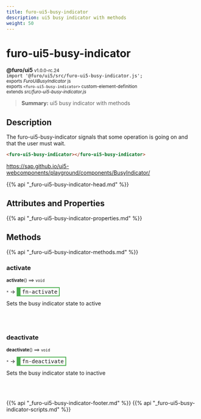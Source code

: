 ```yaml
---
title: furo-ui5-busy-indicator
description: ui5 busy indicator with methods
weight: 50
---
```


# furo-ui5-busy-indicator
**@furo/ui5** <small>v1.0.0-rc.24</small>
<br>`import '@furo/ui5/src/furo-ui5-busy-indicator.js';`<small>
<br>exports *FuroUiBusyIndicator* js
<br>exports `<furo-ui5-busy-indicator>` custom-element-definition
<br>extends *src/furo-ui5-busy-indicator.js*</small>

> **Summary:** ui5 busy indicator with methods

## Description

The furo-ui5-busy-indicator signals that some operation is going on and that the user must wait.

```html
<furo-ui5-busy-indicator></furo-ui5-busy-indicator>
```

https://sap.github.io/ui5-webcomponents/playground/components/BusyIndicator/

{{% api "_furo-ui5-busy-indicator-head.md" %}}

## Attributes and Properties
{{% api "_furo-ui5-busy-indicator-properties.md" %}}





## Methods
{{% api "_furo-ui5-busy-indicator-methods.md" %}}


### **activate**
<small>**activate**() ⟹ `void`</small>

<small>`*`</small> →
<span  style="border-width:2px 2px 2px 10px; border-style: solid;border-color:  rgb(76, 175, 80);font-family:monospace; padding:2px 4px;">fn-activate</span>

Sets the busy indicator state to active

<br><br>

### **deactivate**
<small>**deactivate**() ⟹ `void`</small>

<small>`*`</small> →
<span  style="border-width:2px 2px 2px 10px; border-style: solid;border-color:  rgb(76, 175, 80);font-family:monospace; padding:2px 4px;">fn-deactivate</span>

Sets the busy indicator state to inactive

<br><br>




{{% api "_furo-ui5-busy-indicator-footer.md" %}}
{{% api "_furo-ui5-busy-indicator-scripts.md" %}}

